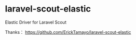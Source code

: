 # laravel-scout-elastic
Elastic Driver for Laravel Scout

Thanks：
https://github.com/ErickTamayo/laravel-scout-elastic
